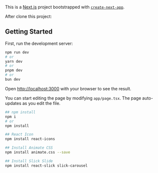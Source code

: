 This is a [Next.js](https://nextjs.org) project bootstrapped with [`create-next-app`](https://nextjs.org/docs/app/api-reference/cli/create-next-app).

After clone this project:

## Getting Started

First, run the development server:

```bash
npm run dev
# or
yarn dev
# or
pnpm dev
# or
bun dev
```

Open [http://localhost:3000](http://localhost:3000) with your browser to see the result.

You can start editing the page by modifying `app/page.tsx`. The page auto-updates as you edit the file.
```bash
## npm install
npm i 
# or
npm install

## React Icon
npm install react-icons

## Install Animate CSS
npm install animate.css --save

## Install Slick Slide
npm install react-slick slick-carousel
```
